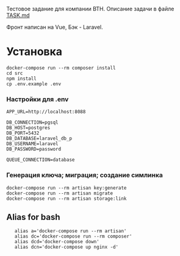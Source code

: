 Тестовое задание для компании BTH. Описание задачи в файле [TASK.md](https://github.com/IvSokolaN/BTH/blob/main/TASK.md)

Фронт написан на Vue, Бэк - Laravel.

# Установка

```
docker-compose run --rm composer install
cd src 
npm install
cp .env.example .env
```
### Настройки для .env
```dotenv
APP_URL=http://localhost:8088

DB_CONNECTION=pgsql
DB_HOST=postgres
DB_PORT=5432
DB_DATABASE=laravel_db_p
DB_USERNAME=laravel
DB_PASSWORD=password

QUEUE_CONNECTION=database
```

### Генерация ключа; миграция; создание симлинка
```
docker-compose run --rm artisan key:generate
docker-compose run --rm artisan migrate
docker-compose run --rm artisan storage:link
```

## Alias for bash
```
   alias a='docker-compose run --rm artisan'
   alias dc='docker-compose run --rm composer'
   alias dcd='docker-compose down'
   alias dcn='docker-compose up nginx -d'
```
